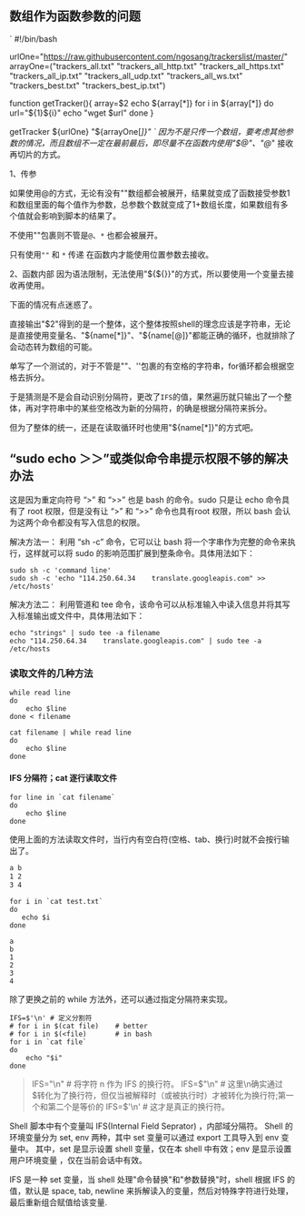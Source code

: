 ## 数组作为函数参数的问题
`
#!/bin/bash 

urlOne="https://raw.githubusercontent.com/ngosang/trackerslist/master/"
arrayOne=("trackers_all.txt" "trackers_all_http.txt" "trackers_all_https.txt" "trackers_all_ip.txt" "trackers_all_udp.txt" "trackers_all_ws.txt" "trackers_best.txt" "trackers_best_ip.txt")

function getTracker(){
    array=$2
    echo ${array[*]}
    for i in ${array[*]}
    do  
        url="${1}${i}"
        echo "wget $url"
    done
}

getTracker ${urlOne} "${arrayOne[*]}"
`
因为不是只传一个数组，要考虑其他参数的情况，而且数组不一定在最前最后，即尽量不在函数内使用"$@"、"@*" 接收再切片的方式。

1、传参

如果使用@的方式，无论有没有""数组都会被展开，结果就变成了函数接受参数1和数组里面的每个值作为参数，总参数个数就变成了1+数组长度，如果数组有多个值就会影响到脚本的结果了。

不使用""包裹则不管是`@`、`*` 也都会被展开。

只有使用`""` 和 `*` 传递 在函数内才能使用位置参数去接收。

2、函数内部
因为语法限制，无法使用"${${}}"的方式，所以要使用一个变量去接收再使用。

下面的情况有点迷惑了。

直接输出"$2"得到的是一个整体，这个整体按照shell的理念应该是字符串，无论是直接使用变量名、"${name[*]}"、"${name[@]}"都能正确的循环，也就排除了会动态转为数组的可能。

单写了一个测试的，对于不管是""、''包裹的有空格的字符串，for循环都会根据空格去拆分。

于是猜测是不是会自动识别分隔符，更改了`IFS`的值，果然遍历就只输出了一个整体，再对字符串中的某些空格改为新的分隔符，的确是根据分隔符来拆分。

但为了整体的统一，还是在读取循环时也使用"${name[*]}"的方式吧。



## “sudo echo ＞＞”或类似命令串提示权限不够的解决办法
这是因为重定向符号 “>” 和 “>>” 也是 bash 的命令。sudo 只是让 echo 命令具有了 root 权限，但是没有让 “>” 和 “>>” 命令也具有root 权限，所以 bash 会认为这两个命令都没有写入信息的权限。

解决方法一：
利用 “sh -c” 命令，它可以让 bash 将一个字串作为完整的命令来执行，这样就可以将 sudo 的影响范围扩展到整条命令。具体用法如下：
```
sudo sh -c 'command line'
sudo sh -c 'echo "114.250.64.34    translate.googleapis.com" >> /etc/hosts'
```

解决方法二：
利用管道和 tee 命令，该命令可以从标准输入中读入信息并将其写入标准输出或文件中，具体用法如下：
```
echo "strings" | sudo tee -a filename
echo "114.250.64.34    translate.googleapis.com" | sudo tee -a /etc/hosts 
```
### 读取文件的几种方法

```
while read line
do
    echo $line
done < filename
```

```
cat filename | while read line
do
    echo $line
done
```

#### IFS 分隔符；cat 逐行读取文件

```
for line in `cat filename`
do
    echo $line
done
```

使用上面的方法读取文件时，当行内有空白符(空格、tab、换行)时就不会按行输出了。

```test.txt
a b
1 2
3 4
```

```
for i in `cat test.txt`
do
   echo $i
done
```

```
a
b
1
2
3
4
```

除了更换之前的 while 方法外，还可以通过指定分隔符来实现。

```
IFS=$'\n' # 定义分割符
# for i in $(cat file)    # better
# for i in $(<file)       # in bash
for i in `cat file`
do
    echo "$i"
done
```

> IFS="\n" # 将字符 n 作为 IFS 的换行符。
> IFS=$"\n" # 这里\n确实通过$转化为了换行符，但仅当被解释时（或被执行时）才被转化为换行符;第一个和第二个是等价的
> IFS=$'\n' # 这才是真正的换行符。

Shell 脚本中有个变量叫 IFS(Internal Field Seprator) ，内部域分隔符。
Shell 的环境变量分为 set, env 两种，其中 set 变量可以通过 export 工具导入到 env 变量中。
其中，set 是显示设置 shell 变量，仅在本 shell 中有效；env 是显示设置用户环境变量 ，仅在当前会话中有效。

IFS 是一种 set 变量，当 shell 处理"命令替换"和"参数替换"时，shell 根据 IFS 的值，默认是 space, tab, newline 来拆解读入的变量，然后对特殊字符进行处理，最后重新组合赋值给该变量.
